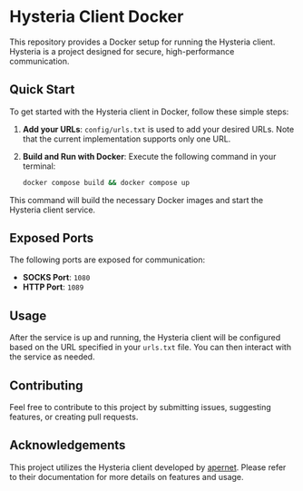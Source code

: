 # Hysteria Client Docker

This repository provides a Docker setup for running the Hysteria client. Hysteria is a project designed for secure, high-performance communication.

## Quick Start

To get started with the Hysteria client in Docker, follow these simple steps:

1. **Add your URLs**: 
   `config/urls.txt` is used to add your desired URLs. 
   Note that the current implementation supports only one URL.

2. **Build and Run with Docker**:
   Execute the following command in your terminal:

   ```bash
   docker compose build && docker compose up
   ```

This command will build the necessary Docker images and start the Hysteria client service.


## Exposed Ports

The following ports are exposed for communication:

- **SOCKS Port**: `1080`
- **HTTP Port**: `1089`
## Usage

After the service is up and running, the Hysteria client will be configured based on the URL specified in your `urls.txt` file. You can then interact with the service as needed.

## Contributing

Feel free to contribute to this project by submitting issues, suggesting features, or creating pull requests.

## Acknowledgements

This project utilizes the Hysteria client developed by [apernet](https://github.com/apernet/hysteria). Please refer to their documentation for more details on features and usage.